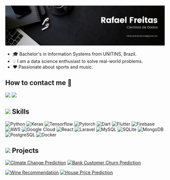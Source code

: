 
![Banner](./assets/github_banner.png)

- 🎓 Bachelor's in Information Systems from UNITINS, Brazil.
- 💡 I am a data science enthusiast to solve real-world problems.
- ❤️ Passionate about sports and music.

## How to contact me 📝

<a href="https://www.linkedin.com/in/rafael-freitas-484639196" target="_blank"><img src="https://img.shields.io/badge/-LinkedIn-%230077B5?style=for-the-badge&logo=linkedin&logoColor=white" target="_blank"></a> 
<a href = "mailto:rafael.afmendonca1994@gmail.com"><img src="https://img.shields.io/badge/-Gmail-%23333?style=for-the-badge&logo=gmail&logoColor=white" target="_blank"></a>

## <img src="https://media2.giphy.com/media/QssGEmpkyEOhBCb7e1/giphy.gif?cid=ecf05e47a0n3gi1bfqntqmob8g9aid1oyj2wr3ds3mg700bl&rid=giphy.gif" width ="25"><b> Skills</b>

![Python](https://img.shields.io/badge/Python-3776AB?style=for-the-badge&logo=python&logoColor=white) ![Keras](https://img.shields.io/badge/Keras-D00000?style=for-the-badge&logo=Keras&logoColor=white) ![Tensorflow](https://img.shields.io/badge/TensorFlow-FF6F00?style=for-the-badge&logo=TensorFlow&logoColor=white) ![Pytorch](https://img.shields.io/badge/PyTorch-EE4C2C?style=for-the-badge&logo=pytorch&logoColor=white) ![Dart](https://img.shields.io/badge/Dart-0175C2?style=for-the-badge&logo=dart&logoColor=white) ![Flutter](https://img.shields.io/badge/Flutter-02569B?style=for-the-badge&logo=flutter&logoColor=white) ![Firebase](https://img.shields.io/badge/Firebase-039BE5?style=for-the-badge&logo=Firebase&logoColor=white) ![AWS](https://img.shields.io/badge/Amazon_AWS-FF9900?style=for-the-badge&logo=amazonaws&logoColor=white) ![Google Cloud](https://img.shields.io/badge/Google_Cloud-4285F4?style=for-the-badge&logo=google-cloud&logoColor=white) ![React](https://img.shields.io/badge/React-20232A?style=for-the-badge&logo=react&logoColor=61DAFB) ![Laravel](https://img.shields.io/badge/laravel%20-%F05340.svg?&style=for-the-badge&color=F05340&logo=laravel&logoColor=white) ![MySQL](https://img.shields.io/badge/MySQL-00000F?style=for-the-badge&logo=mysql&logoColor=white) ![SQLite](https://img.shields.io/badge/sqlite-%2307405e.svg?style=for-the-badge&logo=sqlite&logoColor=white) ![MongoDB](https://img.shields.io/badge/MongoDB-4EA94B?style=for-the-badge&logo=mongodb&logoColor=white) ![PostgreSQL](https://img.shields.io/badge/PostgreSQL-316192?style=for-the-badge&logo=postgresql&logoColor=white) ![Docker](https://img.shields.io/badge/Docker-2CA5E0?style=for-the-badge&logo=docker&logoColor=white)

## <img src="https://media.giphy.com/media/iY8CRBdQXODJSCERIr/giphy.gif" width="35"><b> Projects </b>

[![Climate Change Prediction](https://github-readme-stats.vercel.app/api/pin/?username=Anotherafael&repo=CustomerSegmentation)](https://github.com/Anotherafael/CustomerSegmentation?tab=readme-ov-file#readme) [![Bank Customer Churn Prediction](https://github-readme-stats.vercel.app/api/pin/?username=Anotherafael&repo=BankCustomerChurnPrediction-)](https://github.com/Anotherafael/BankCustomerChurnPrediction-?tab=readme-ov-file#readme)

[![Wine Recommendation](https://github-readme-stats.vercel.app/api/pin/?username=Anotherafael&repo=WineRecommendation)](https://github.com/Anotherafael/WineRecommendation?tab=readme-ov-file#readme) [![House Price Prediction](https://github-readme-stats.vercel.app/api/pin/?username=Anotherafael&repo=HousePricePrediction)](https://github.com/Anotherafael/HousePricePrediction?tab=readme-ov-file#readme)
